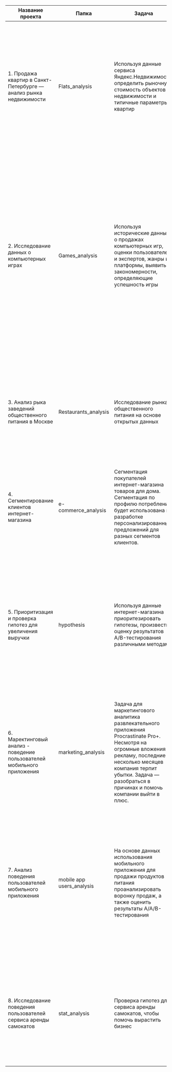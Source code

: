 | Название проекта| Папка |Задача  | Библиотеки и навыки| Описание проекта |
|  ------------------------|--------- |---------- |------------------------------ |--------------------------- |
|1. Продажа квартир в Санкт-Петербурге — анализ рынка недвижимости | Flats_analysis|Используя данные сервиса Яндекс.Недвижимость, определить рыночную стоимость объектов недвижимости и типичные параметры квартир | pandas, matplotlib, исследовательский анализ данных|На основе данных сервиса Яндекс.Недвижимость определена рыночная стоимость объектов недвижимости разного типа, типичные параметры квартир, в зависимости от удаленности от центра. Проведена предобработка данных. Добавлены новые данные. Построены гистограммы, боксплоты, диаграммы рассеивания.|
|2. Исследование данных о компьютерных играх|Games_analysis |Используя исторические данные о продажах компьютерных игр, оценки пользователей и экспертов, жанры и платформы, выявить закономерности, определяющие успешность игры |pandas , matplotlib, seaborn, scipy.stats,  исследовательский анализ данных, проверка статистических гипотез| Выявлены параметры, определяющие успешность игры в разных регионах мира. На основании этого подготовлен отчет для магазина компьютерных игр для планирования рекламных кампаний. Проведена предобработка данных, анализ. Выбран актуальный период для анализа. Составлены портреты пользователей каждого региона. Проверены гипотезы: средние пользовательские рейтинги платформ Xbox One и PC одинаковые; средние пользовательские рейтинги жанров Action и Sports разные. При анализе использовался критерий Стьюдента для независимых выборок.|
|3. Анализ рыка заведений общественного питания в Москве|Restaurants_analysis |Исследование рынка общественного питания на основе открытых данных| pandas, matplotlib, seaborn, folium , plotly.express|Подготовлено исследование рынка на основе открытых данных о заведениях общественного питания Москвы, визуализированы полученные данные. На основе данных выбрано место для открытия новой кофейни. В построении графиков использованы библиотеки seaborn и plotly. |
|4. Сегментирование клиентов интернет-магазина|e-commerce_analysis|Сегментация покупателей интернет-магазина товаров для дома. Сегментация по профилю потребления будет использована в разработке персонализированных предложений для разных сегментов клиентов.|pandas, seaborn, matplotlib, scipy, RFM-анализ, проверка статистических гипотез, визуализация данных, презентация| Проведена сегментация покупателей с помощью RFM-анализа. Установлено, что сегменты имеют статистически значимые различия. Подготовлена презентация с выводами и предложениями по проекту|
|5. Приоритизация и проверка гипотез для увеличения выручки |hypothesis |Используя данные интернет-магазина приоритезировать гипотезы, произвести оценку результатов A/B-тестирования различными методами|pandas, matplotlib, scipy, приоритизация гипотез (ICE и RICE), проверка статистических гипотез, A/B-тестирование|Проведена приоритизация гипотез по фреймворкам ICE и RICE. Затем проведен анализ результатов A/B-теста, построены графики кумулятивной выручки, среднего чека, конверсии по группам, а затем посчитана статистическую значимость различий конверсий и средних чеков по сырым и очищенным данным. На основании анализа было принято решение о нецелесообразности дальнейшего проведения теста. |
|6. Маректинговый анализ - поведение пользователей мобильного приложения | marketing_analysis| Задача для маркетингового аналитика развлекательного приложения Procrastinate Pro+. Несмотря на огромные вложения в рекламу, последние несколько месяцев компания терпит убытки. Задача — разобраться в причинах и помочь компании выйти в плюс.| pandas, matplotlib, seaborn, когортный анализ, юнит-экономика, продуктовые метрики | Проведен анализ данных от ProcrastinatePRO+. Рассчитаны различные метрики, использован когортный анализ: LTV, CAC, Retention rate, DAU, WAU, MAU и т.д. Использованы уже написанные ранее функции расчёта метрик. Сделаны правильные выводы по полученным данным. |
|7. Анализ поведения пользователей мобильного приложения |mobile app users_analysis|На основе данных использования мобильного приложения для продажи продуктов питания проанализировать воронку продаж, а также оценить результаты A/A/B-тестирования |pandas scipy , matplotlib, seaborn,  продуктовые метрики, проверка статистических гипотез, A/B-тестирование|В данном проекте были изучены принципы событийной аналитики, построена воронка продаж и исследован путь пользователей до покупки. Проанализированы результаты A/B-теста введения новых шрифтов: сравнили 2 контрольных группы между собой, убедились в правильном разделении трафика, а затем сравнили с тестовой группой Выявлено, что новый шрифт значительно не повлияет на поведение пользователей.|
|8. Исследование поведения пользователей сервиса аренды самокатов| stat_analysis|Проверка гипотез для сервиса аренды самокатов, чтобы помочь вырастить бизнес| pandas, matplotlib, scipy, описательная статистика, проверка статистических гипотез|Проведен предварительный анализ использования тарифов на выборке клиентов сервиса самокатов, проанализировано поведение клиентов при использовании услуг. Проведена предобработка данных, их анализ. Проверены статистические гипотезы на основе имеющихся данных.|

